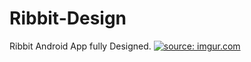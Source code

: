 # Ribbit-Design
Ribbit Android App fully Designed.
<a href="http://imgur.com/VkIozNY"><img src="http://i.imgur.com/VkIozNY.png" title="source: imgur.com" /></a>
